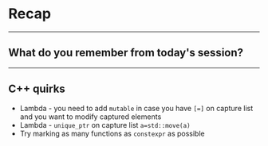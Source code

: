 <!-- .slide: data-background="#111111" -->
# Recap

___

## What do you remember from today's session?

___

## C++ quirks

* Lambda - you need to add `mutable` in case you have `[=]` on capture list and you want to modify captured elements
* Lambda - `unique_ptr` on capture list `a=std::move(a)`
* Try marking as many functions as `constexpr` as possible

